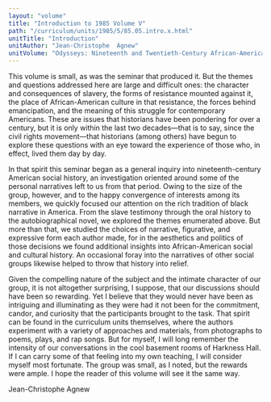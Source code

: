 ```yaml
---
layout: "volume"
title: "Introduction to 1985 Volume V"
path: "/curriculum/units/1985/5/85.05.intro.x.html"
unitTitle: "Introduction"
unitAuthor: "Jean-Christophe  Agnew"
unitVolume: "Odysseys: Nineteenth and Twentieth-Century African-American History ThroughPersonal Narrative"
---
```

<body>
 <p>
  This volume is small, as was the seminar that produced it. But the themes and questions addressed here are large and difficult ones: the character and consequences of slavery, the forms of resistance mounted against it, the place of African-American culture in that resistance, the forces behind emancipation, and the meaning of this struggle for contemporary Americans. These are issues that historians have been pondering for over a century, but it is only within the last two decades—that is to say, since the civil rights movement—that historians (among others) have begun to explore these questions with an eye toward the experience of those who, in effect, lived them day by day.
 </p>
 <p>
  In that spirit this seminar began as a general inquiry into nineteenth-century American social history, an investigation oriented around some of the personal narratives left to us from that period. Owing to the size of the group, however, and to the happy convergence of interests among its members, we quickly focused our attention on the rich tradition of black narrative in America. From the slave testimony through the oral history to the autobiographical novel, we explored the themes enumerated above. But more than that, we studied the choices of narrative, figurative, and expressive form each author made, for in the aesthetics and politics of those decisions we found additional insights into African-American social and cultural history. An occasional foray into the narratives of other social groups likewise helped to throw that history into relief.
 </p>
 <p>
  Given the compelling nature of the subject and the intimate character of our group, it is not altogether surprising, I suppose, that our discussions should have been so rewarding. Yet I believe that they would never have been as intriguing and illuminating as they were had it not been for the commitment, candor, and curiosity that the participants brought to the task. That spirit can be found in the curriculum units themselves, where the authors experiment with a variety of approaches and materials, from photographs to poems, plays, and rap songs. But for myself, I will long remember the intensity of our conversations in the cool basement rooms of Harkness Hall. If I can carry some of that feeling into my own teaching, I will consider myself most fortunate. The group was small, as I noted, but the rewards were ample. I hope the reader of this volume will see it the same way.
 </p>
 <p>
  Jean-Christophe  Agnew
 </p>

</body>